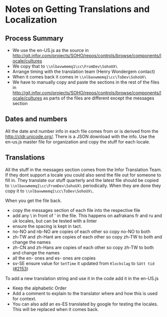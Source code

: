 # Notes on Getting Translations and Localization

## Process Summary

- We use the en-US.js as the source in <http://git.infor.com/projects/SOHO/repos/controls/browse/components/locale/cultures>
- We copy that to `\\nlbavwmemq1\cc\FromDev\SohoUX\`
- Arrange timing with the translation team (Henry Wondergem contact)
- When it comes back it comes in `\\nlbavwmemq1\cc\ToDev\SohoUX\`
- We have to manually copy and paste the sections in the rest of the files in <http://git.infor.com/projects/SOHO/repos/controls/browse/components/locale/cultures> as parts of the files are different except the messages section

## Dates and numbers

All the date and number info in each file comes from or is derived from the <http://cldr.unicode.org/>.
There is a JSON download with the info. Use the en-us.js master file for organization and copy the stuff for each locale.

## Translations

All the stuff in the messages section comes from the Infor Translation Team. If they dont support a locale you could also send the file out for someone to fill in.
They translate our stuff quarterly and the latest file should be copied to  `\\nlbavwmemq1\cc\FromDev\SohoUX\` periodically. When they are done they copy it to `\\nlbavwmemq1\cc\ToDev\SohoUX\`.

When you get the file back.

- copy the messages section of each file into the respective file
- add any \ in front of ' in the file. This happens on aafrakans fr and ru and uk locales, but can be tested with a linter
- ensure the spacing is kept in tact.
- no-NO and nb-NO are copies of each other so copy no-NO to both
- zh-TW and  zh-Hant are copies of each other so copy zh-TW to both and change the names
- zh-CN and  zh-Hans are copies of each other so copy zh-TW to both and change the names
- all the en- ones and es- ones are copies
- sv-SE ensure value for `SetTime` it updated from `Klockslag` to `Sätt tid` ([#2153](https://github.com/infor-design/enterprise/issues/2153))

To add a new translation string and use it in the code add it in the en-US.js

- Keep the alphabetic Order
- Add a comment to explain to the translator where and how this is used for context.
- You can also add an es-ES translated by google for testing the locales. This will be replaced when it comes back.
